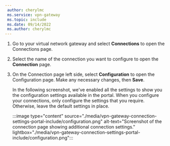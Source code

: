 ```yaml
---
 author: cherylmc
 ms.service: vpn-gateway
 ms.topic: include
 ms.date: 09/14/2022
 ms.author: cherylmc
---
```

1. Go to your virtual network gateway and select **Connections** to open the Connections page.
1. Select the name of the connection you want to configure to open the **Connection** page.
1. On the Connection page left side, select **Configuration** to open the Configuration page. Make any necessary changes, then **Save**.

   In the following screenshot, we've enabled all the settings to show you the configuration settings available in the portal. When you configure your connections, only configure the settings that you require. Otherwise, leave the default settings in place.

   :::image type="content" source="./media/vpn-gateway-connection-settings-portal-include/configuration.png" alt-text="Screenshot of the connection page showing additional connection settings." lightbox="./media/vpn-gateway-connection-settings-portal-include/configuration.png":::
